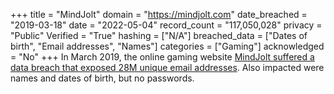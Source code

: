 +++
title = "MindJolt"
domain = "https://mindjolt.com"
date_breached = "2019-03-18"
date = "2022-05-04"
record_count = "117,050,028"
privacy = "Public"
Verified = "True"
hashing = ["N/A"]
breached_data = ["Dates of birth", "Email addresses", "Names"]
categories = ["Gaming"]
acknowledged = "No"
+++
In March 2019, the online gaming website <a href="https://www.zdnet.com/article/a-hacker-has-dumped-nearly-one-billion-user-records-over-the-past-two-months/" target="_blank" rel="noopener">MindJolt suffered a data breach that exposed 28M unique email addresses</a>. Also impacted were names and dates of birth, but no passwords.
